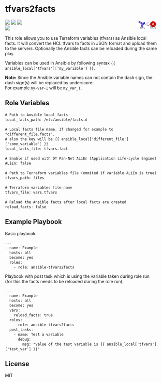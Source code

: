 tfvars2facts
=========
<div class="row">
 <img src="https://github.com/MonolithProjects/ansible-tfvars2facts/raw/media/logo_rectangle.png" width="13%" height="13%" alt="Logo" align="right"/>

<a href="https://github.com/MonolithProjects/ansible-tfvars2facts/actions"><img src="https://github.com/MonolithProjects/ansible-tfvars2facts/workflows/molecule%20test/badge.svg?branch=master"/></a>
<img src="https://img.shields.io/ansible/quality/45539?style=flat&logo=ansible"/>
<img src="https://img.shields.io/ansible/role/d/45539"/><br>
<img src="https://img.shields.io/github/v/release/MonolithProjects/ansible-tfvars2facts"/>
</div>

This role allows you to use Terraform variables (tfvars) as Ansible local facts.
It will convert the HCL tfvars to facts in JSON format and upload them to the servers.
Optionally the Ansible facts can be reloaded during the same play.  

Variables can be used in Ansible by following syntax `{{ ansible_local['tfvars']['my_variable'] }}`.  

**Note:**
Since the Ansible variable names can not contain the dash sign, the dash sign(s) will be replaced by underscore.  
For example `my-var-1` will be `my_var_1`.  

Role Variables
--------------
```
# Path to Ansible local facts  
local_facts_path: /etc/ansible/facts.d

# Local facts file name. If changed for example to "different_file.facts",
# also the key will be {{ ansible_local['different_file']['some_variable'] }}  
local_facts_file: tfvars.fact

# Enable if used with DT Pan-Net ALiEn (Application Life-cycle Engine)  
ALiEn: false

# Path to Terraform variables file (ommited if variable ALiEn is true)  
tfvars_path: files

# Terraform variables file name  
tfvars_file: vars.tfvars

# Reload the Ansible facts after local facts are created  
reload_facts: false
```

Example Playbook
----------------

Basic playbook.
```
---
- name: Example
  hosts: all
  become: yes
  roles:
    - role: ansible-tfvars2facts
```

Playbook with post task which is using the variable taken during role run
(for this the facts needs to be reloaded during the role run).
```
---
- name: Example
  hosts: all
  become: yes
  vars:
    reload_facts: true
  roles:
    - role: ansible-tfvars2facts
  post_tasks:
    - name: Test a variable
      debug:
        msg: "Value of the test variable is {{ ansible_local['tfvars']['test_var'] }}"
```

License
-------

MIT
